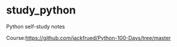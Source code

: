 # study_python
Python self-study notes

Course:https://github.com/jackfrued/Python-100-Days/tree/master